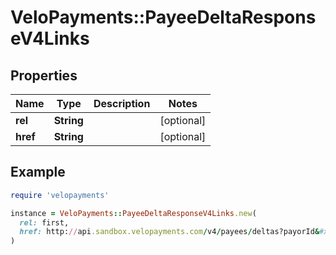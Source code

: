 # VeloPayments::PayeeDeltaResponseV4Links

## Properties

| Name | Type | Description | Notes |
| ---- | ---- | ----------- | ----- |
| **rel** | **String** |  | [optional] |
| **href** | **String** |  | [optional] |

## Example

```ruby
require 'velopayments'

instance = VeloPayments::PayeeDeltaResponseV4Links.new(
  rel: first,
  href: http://api.sandbox.velopayments.com/v4/payees/deltas?payorId&#x3D;0a818933-087d-47f2-ad83-2f986ed087eb&amp;updatedSince&#x3D;2019-01-20T09:00:00+00:00&amp;page&#x3D;1&amp;pageSize&#x3D;1000
)
```

